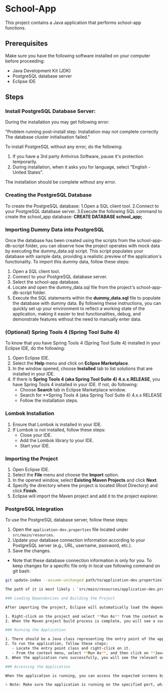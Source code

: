 # School-App

This project contains a Java application that performs school-app functions.

## Prerequisites

Make sure you have the following software installed on your computer before proceeding:

- Java Development Kit (JDK)
- PostgreSQL database server
- Eclipse IDE

## Steps

### Install PostgreSQL Database Server:
During the installation you may get following error:

"Problem running post-install step. Installation may not complete correctly
The database cluster initialisation failed."

To install PostgreSQL without any error, do the following:
1. If you have a 3rd party Antivirus Software, pause it's protection temporarily.
2. During installation, when it asks you for language, select "English - United States".

The installation should be complete without any error.

### Creating the PostgreSQL Database
To create the PostgreSQL database:
 1.Open a SQL client tool.
 2.Connect to your PostgreSQL database server.
 3.Execute the following SQL command to create the school_app database:
   **CREATE DATABASE school_app;**

### Importing Dummy Data into PostgreSQL

Once the database has been created using the scripts from the school-app-db-script folder, you can observe how the project operates with mock data by executing the dummy_data.sql script. This script populates your database with sample data, providing a realistic preview of the application's functionality. To import this dummy data, follow these steps:

1. Open a SQL client tool.
2. Connect to your PostgreSQL database server.
3. Select the school-app database.
4. Locate and open the dummy_data.sql file from the project's school-app-db-script folder.
5. Execute the SQL statements within the **dummy_data.sql** file to populate the database with dummy data.
By following these instructions, you can quickly set up your environment to reflect a working state of the application, making it easier to test functionalities, debug, and demonstrate features without the need to manually enter data.

### (Optional) Spring Tools 4 (Spring Tool Suite 4) 
To know that you have Spring Tools 4 (Spring Tool Suite 4) installed in your Eclipse IDE, do the following:

1. Open Eclipse IDE.
2. Select the **Help** menu and click on **Eclipse Marketplace**.
3. In the window opened, choose **Installed** tab to list solutions that are installed in your IDE.
4. If there is **Spring Tools 4 (aka Spring Tool Suite 4) 4.x.x.RELEASE**, you have Spring Tools 4 installed in your IDE.
If not, do following:
	- Choose **Search** tab in Eclipse Marketplace window.
	- Search for **Spring Tools 4 (aka Spring Tool Suite 4) 4.x.x RELEASE
	- Follow the installation steps.

### Lombok Installation

1. Ensure that Lombok is installed in your IDE.
2. If Lombok is not installed, follow these steps:
   - Close your IDE.
   - Add the Lombok library to your IDE.
   - Start your IDE.

### Importing the Project

1. Open Eclipse IDE.
2. Select the **File** menu and choose the **Import** option.
3. In the opened window, select **Existing Maven Projects** and click **Next**.
4. Specify the directory where the project is located (Root Directory) and click **Finish**.
5. Eclipse will import the Maven project and add it to the project explorer.

### PostgreSQL Integration

To use the PostgreSQL database server, follow these steps:

1. Open the `application-dev.properties` file located under `src/main/resources`.
2. Update your database connection information according to your PostgreSQL server (e.g., URL, username, password, etc.).
3. Save the changes.

- Note that these database connection information is only for you. To keep changes for a specific file only in local use following command on git bash:

```bash
git update-index --assume-unchanged path/to/application-dev.properties```

The path of it is most likely : `src/main/resources/application-dev.properties`

### Loading Dependencies and Building the Project

After importing the project, Eclipse will automatically load the dependencies using Maven. This process may take some time and runs in the background. To compile your Maven project, follow these steps:

1. Right-click on the project and select **Run As** from the context menu, then click on **Maven Install**.
2. When the Maven project build process is complete, you will see a successful message in the console.

### Running the Application

1. There should be a Java class representing the entry point of the application under `src/main/java/tr.edu.school.schoolapp.SchoolAppApplication` class.
2. To run the application, follow these steps:
   - Locate the entry point class and right-click on it.
   - From the context menu, select **Run As**, and then click on **Java Application**.
3. When the application runs successfully, you will see the relevant output in the console.

### Accessing the Application

When the application is running, you can access the expected screens by navigating to `localhost:8080` in your web browser.

> Note: Make sure the application is running on the specified port, which is `8080` by default.
